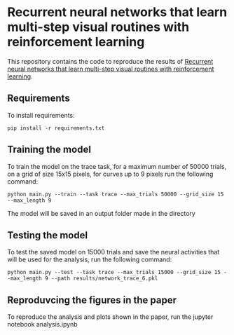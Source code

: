 # Recurrent neural networks that learn multi-step visual routines with reinforcement learning

This repository contains the code to reproduce the results of [Recurrent neural networks that learn multi-step visual routines with reinforcement learning](https://www.biorxiv.org/content/10.1101/2023.07.03.547198v3).

## Requirements 

To install requirements:
 ```
 pip install -r requirements.txt
```

## Training the model

To train the model on the trace task, for a maximum number of 50000 trials, on a grid of size 15x15 pixels, for curves up to 9 pixels run the following command:

```
python main.py --train --task trace --max_trials 50000 --grid_size 15 --max_length 9
```
The model will be saved in an output folder made in the directory

## Testing the model

To test the saved model on 15000 trials and save the neural activities that will be used for the analysis, run the following command:
```
python main.py --test --task trace --max_trials 15000 --grid_size 15 --max_length 9 --path results/network_trace_6.pkl
```

## Reproduvcing the figures in the paper

To reproduce the analysis and plots shown in the paper, run the jupyter notebook analysis.ipynb
